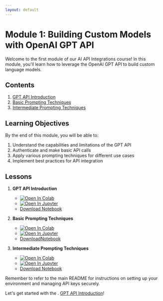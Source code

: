 ```yaml
---
layout: default
---
```

# Module 1: Building Custom Models with OpenAI GPT API

Welcome to the first module of our AI API Integrations course! In this module, you'll learn how to leverage the OpenAI GPT API to build custom language models.

## Contents

1. [GPT API Introduction](./01_gpt-api-intro.ipynb)
2. [Basic Prompting Techniques](./02_basic-prompting-techniques.ipynb)
3. [Intermediate Prompting Techniques](./03_intermediate-prompting-techniques.ipynb)

## Learning Objectives

By the end of this module, you will be able to:

1. Understand the capabilities and limitations of the GPT API
2. Authenticate and make basic API calls
3. Apply various prompting techniques for different use cases
4. Implement best practices for API integration

## Lessons

1. **GPT API Introduction**
   - [![Open In Colab](https://colab.research.google.com/assets/colab-badge.svg)](https://colab.research.google.com/github/jared-mccoy/AI-API-Integration/blob/main/01_gpt_api/01_gpt-api-intro.ipynb)
   - [![Open In Jupyter](https://img.shields.io/badge/Open%20in-Jupyter-orange)](https://mybinder.org/v2/gh/jared-mccoy/AI-API-Integration/main?filepath=01_gpt_api/01_gpt-api-intro.ipynb)
   - [Download Notebook](./01_gpt-api-intro.ipynb)

2. **Basic Prompting Techniques**
   - [![Open In Colab](https://colab.research.google.com/assets/colab-badge.svg)](https://colab.research.google.com/github/jared-mccoy/AI-API-Integration/blob/main/01_gpt_api/02_basic-prompting-techniques.ipynb)
   - [![Open In Jupyter](https://img.shields.io/badge/Open%20in-Jupyter-orange)](https://mybinder.org/v2/gh/jared-mccoy/AI-API-Integration/main?filepath=01_gpt_api/02_basic-prompting-techniques.ipynb)
   - [DownloadNotebook](./02_basic-prompting-techniques.ipynb)

3. **Intermediate Prompting Techniques**
   - [![Open In Colab](https://colab.research.google.com/assets/colab-badge.svg)](https://colab.research.google.com/github/jared-mccoy/AI-API-Integration/blob/main/01_gpt_api/03_intermediate-prompting-techniques.ipynb)
   - [![Open In Jupyter](https://img.shields.io/badge/Open%20in-Jupyter-orange)](https://mybinder.org/v2/gh/jared-mccoy/AI-API-Integration/main?filepath=01_gpt_api/03_intermediate-prompting-techniques.ipynb)
   - [Download Notebook](./03_intermediate-prompting-techniques.ipynb)

Remember to refer to the main README for instructions on setting up your environment and managing API keys securely.

Let's get started with the . [GPT API Introduction](./01_gpt-api-intro.ipynb)!

